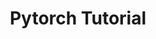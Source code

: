 ---
layout: default
title: Pytorch Tutorial
nav_order: 2
has_children: true
parent: Lectures
permalink: /lectures/pytorch/pytorch
---